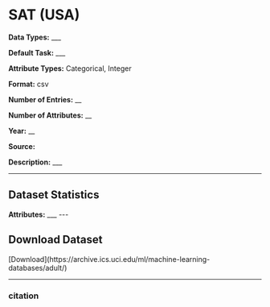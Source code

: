 # SAT (USA)

<b>Data Types:</b> ___

<b>Default Task:</b> ___

<b>Attribute Types:</b> Categorical, Integer

<b>Format:</b> csv

<b>Number of Entries:</b> __

<b>Number of Attributes:</b> __

<b>Year:</b> __

<b>Source:</b> 

<b>Description:</b> ___

---

<h2>Dataset Statistics</h2>
<b>Attributes:</b>  ___
---

 <h2>Download Dataset</h2>
 [Download](https://archive.ics.uci.edu/ml/machine-learning-databases/adult/)

 ---


<h3>citation</h3>  
